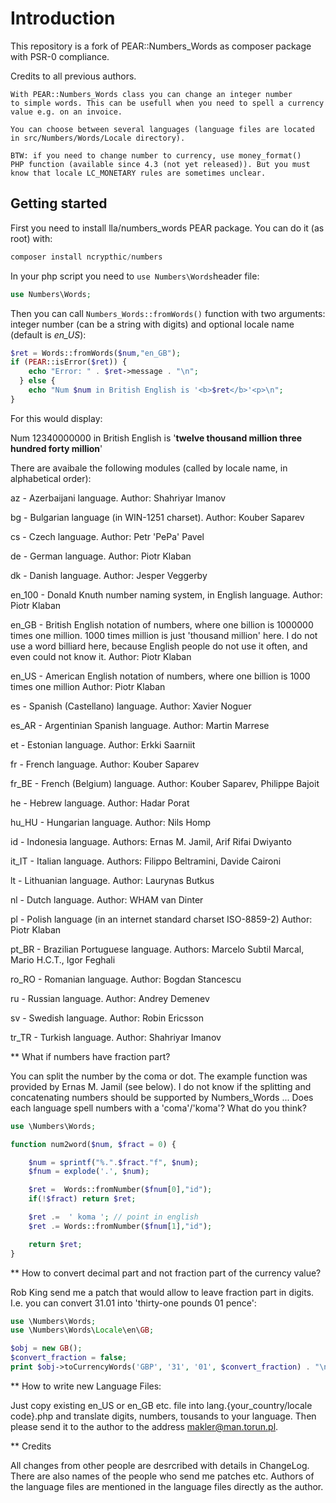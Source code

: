 Introduction
============

This repository is a fork of PEAR::Numbers_Words as composer package with PSR-0 compliance.

Credits to all previous authors.

```
With PEAR::Numbers_Words class you can change an integer number
to simple words. This can be usefull when you need to spell a currency
value e.g. on an invoice.

You can choose between several languages (language files are located
in src/Numbers/Words/Locale directory).

BTW: if you need to change number to currency, use money_format()
PHP function (available since 4.3 (not yet released)). But you must
know that locale LC_MONETARY rules are sometimes unclear.
```

Getting started
---------------

First you need to install lla/numbers_words PEAR package.
You can do it (as root) with:

```php
composer install ncrypthic/numbers
```

In your php script you need to ```use Numbers\Words```header file:

```php
use Numbers\Words;
```

Then you can call ```Numbers_Words::fromWords()``` function with two
arguments: integer number (can be a string with digits) and
optional locale name (default is *en_US*):

```php
$ret = Words::fromWords($num,"en_GB");
if (PEAR::isError($ret)) {
    echo "Error: " . $ret->message . "\n";
  } else {
    echo "Num $num in British English is '<b>$ret</b>'<p>\n";
}
```

For  this would display:

Num 12340000000 in British English is '<b>twelve thousand million three hundred forty million</b>'<p>

There are avaibale the following modules (called by locale name,
in alphabetical order):

  az     - Azerbaijani language.
           Author: Shahriyar Imanov

  bg     - Bulgarian language (in WIN-1251 charset).
           Author: Kouber Saparev

  cs     - Czech language.
           Author: Petr 'PePa' Pavel

  de     - German language.
           Author: Piotr Klaban

  dk     - Danish language.
           Author: Jesper Veggerby

  en_100 - Donald Knuth number naming system, in English language.
           Author: Piotr Klaban

  en_GB  - British English notation of numbers, where
           one billion is 1000000 times one million.
           1000 times million is just 'thousand million' here.
           I do not use a word billiard here, because
           English people do not use it often, and even could not know it.
           Author: Piotr Klaban

  en_US  - American English notation of numbers, where
           one billion is 1000 times one million
           Author: Piotr Klaban

  es     - Spanish (Castellano) language.
           Author: Xavier Noguer

  es_AR  - Argentinian Spanish language.
           Author: Martin Marrese

  et     - Estonian language.
           Author: Erkki Saarniit

  fr     - French language.
           Author: Kouber Saparev

  fr_BE  - French (Belgium) language.
           Author: Kouber Saparev, Philippe Bajoit

  he     - Hebrew language.
           Author: Hadar Porat

  hu_HU  - Hungarian language.
           Author: Nils Homp

  id     - Indonesia language.
           Authors: Ernas M. Jamil, Arif Rifai Dwiyanto

  it_IT  - Italian language.
           Authors: Filippo Beltramini, Davide Caironi

  lt     - Lithuanian language.
           Author: Laurynas Butkus

  nl     - Dutch language.
           Author: WHAM van Dinter

  pl     - Polish language (in an internet standard charset ISO-8859-2)
           Author: Piotr Klaban

  pt_BR  - Brazilian Portuguese language.
           Authors: Marcelo Subtil Marcal, Mario H.C.T., Igor Feghali

  ro_RO  - Romanian language.
           Author: Bogdan Stancescu	

  ru     - Russian language.
           Author: Andrey Demenev

  sv     - Swedish language.
           Author: Robin Ericsson

  tr_TR  - Turkish language.
           Author: Shahriyar Imanov

** What if numbers have fraction part?

You can split the number by the coma or dot. The example
function was provided by Ernas M. Jamil (see below).
I do not know if the splitting and concatenating numbers
should be supported by Numbers_Words ... Does each language
spell numbers with a 'coma'/'koma'? What do you think?

```php
use \Numbers\Words;

function num2word($num, $fract = 0) {

    $num = sprintf("%.".$fract."f", $num);
    $fnum = explode('.', $num);

    $ret =  Words::fromNumber($fnum[0],"id");
    if(!$fract) return $ret;

    $ret .=  ' koma '; // point in english
    $ret .= Words::fromNumber($fnum[1],"id");

    return $ret;
}
```

** How to convert decimal part and not fraction part of the currency value?

Rob King send me a patch that would allow to leave fraction part in digits.
I.e. you can convert 31.01 into 'thirty-one pounds 01 pence':

```php
use \Numbers\Words;
use \Numbers\Words\Locale\en\GB;

$obj = new GB();
$convert_fraction = false;
print $obj->toCurrencyWords('GBP', '31', '01', $convert_fraction) . "\n";

```

** How to write new Language Files:

Just copy existing en_US or en_GB etc. file into lang.{your_country/locale code}.php
and translate digits, numbers, tousands to your language. Then please send it
to the author to the address makler@man.torun.pl.

** Credits

All changes from other people are desrcribed with details in ChangeLog.
There are also names of the people who send me patches etc.
Authors of the language files are mentioned in the language files directly
as the author.
